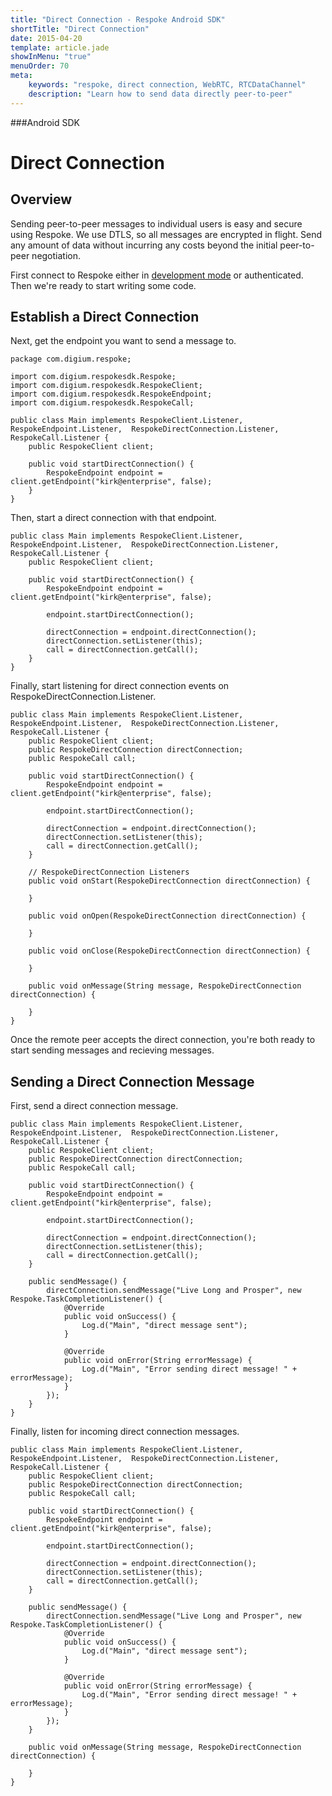 ```yaml
---
title: "Direct Connection - Respoke Android SDK"
shortTitle: "Direct Connection"
date: 2015-04-20
template: article.jade
showInMenu: "true"
menuOrder: 70
meta:
    keywords: "respoke, direct connection, WebRTC, RTCDataChannel"
    description: "Learn how to send data directly peer-to-peer"
---
```


###Android SDK
# Direct Connection

## Overview

Sending peer-to-peer messages to individual users is easy and secure using Respoke. We use DTLS, so all messages are encrypted in flight. Send any amount of data without incurring any costs beyond the initial peer-to-peer negotiation.

First connect to Respoke either in [development mode](/client/android/getting-started.html) or authenticated. Then we're ready to start writing some code.

## Establish a Direct Connection

Next, get the endpoint you want to send a message to.

    package com.digium.respoke;

    import com.digium.respokesdk.Respoke;
    import com.digium.respokesdk.RespokeClient;
    import com.digium.respokesdk.RespokeEndpoint;
    import com.digium.respokesdk.RespokeCall;

    public class Main implements RespokeClient.Listener, RespokeEndpoint.Listener,  RespokeDirectConnection.Listener, RespokeCall.Listener {
        public RespokeClient client;

        public void startDirectConnection() {
            RespokeEndpoint endpoint = client.getEndpoint("kirk@enterprise", false);
        }
    }

Then, start a direct connection with that endpoint.

    public class Main implements RespokeClient.Listener, RespokeEndpoint.Listener,  RespokeDirectConnection.Listener, RespokeCall.Listener {
        public RespokeClient client;

        public void startDirectConnection() {
            RespokeEndpoint endpoint = client.getEndpoint("kirk@enterprise", false);
            
            endpoint.startDirectConnection();
            
            directConnection = endpoint.directConnection();
            directConnection.setListener(this);
            call = directConnection.getCall();
        }
    }
   
Finally, start listening for direct connection events on RespokeDirectConnection.Listener.
    
    public class Main implements RespokeClient.Listener, RespokeEndpoint.Listener,  RespokeDirectConnection.Listener, RespokeCall.Listener {
        public RespokeClient client;
        public RespokeDirectConnection directConnection;
        public RespokeCall call;

        public void startDirectConnection() {
            RespokeEndpoint endpoint = client.getEndpoint("kirk@enterprise", false);
            
            endpoint.startDirectConnection();
            
            directConnection = endpoint.directConnection();
            directConnection.setListener(this);
            call = directConnection.getCall();
        }
        
        // RespokeDirectConnection Listeners
        public void onStart(RespokeDirectConnection directConnection) {

        }

        public void onOpen(RespokeDirectConnection directConnection) {

        }

        public void onClose(RespokeDirectConnection directConnection) {

        }

        public void onMessage(String message, RespokeDirectConnection directConnection) {
  
        }
    }
    

Once the remote peer accepts the direct connection, you're both ready to start sending messages and recieving messages.

## Sending a Direct Connection Message

First, send a direct connection message.

    public class Main implements RespokeClient.Listener, RespokeEndpoint.Listener,  RespokeDirectConnection.Listener, RespokeCall.Listener {
        public RespokeClient client;
        public RespokeDirectConnection directConnection;
        public RespokeCall call;
        
        public void startDirectConnection() {
            RespokeEndpoint endpoint = client.getEndpoint("kirk@enterprise", false);
            
            endpoint.startDirectConnection();
            
            directConnection = endpoint.directConnection();
            directConnection.setListener(this);
            call = directConnection.getCall();
        }

        public sendMessage() {
            directConnection.sendMessage("Live Long and Prosper", new Respoke.TaskCompletionListener() {
                @Override
                public void onSuccess() {
                    Log.d("Main", "direct message sent");
                }

                @Override
                public void onError(String errorMessage) {
                    Log.d("Main", "Error sending direct message! " + errorMessage);
                }
            });
        }
    }
    
Finally, listen for incoming direct connection messages.

    public class Main implements RespokeClient.Listener, RespokeEndpoint.Listener,  RespokeDirectConnection.Listener, RespokeCall.Listener {
        public RespokeClient client;
        public RespokeDirectConnection directConnection;
        public RespokeCall call;
        
        public void startDirectConnection() {
            RespokeEndpoint endpoint = client.getEndpoint("kirk@enterprise", false);
            
            endpoint.startDirectConnection();
            
            directConnection = endpoint.directConnection();
            directConnection.setListener(this);
            call = directConnection.getCall();
        }

        public sendMessage() {
            directConnection.sendMessage("Live Long and Prosper", new Respoke.TaskCompletionListener() {
                @Override
                public void onSuccess() {
                    Log.d("Main", "direct message sent");
                }

                @Override
                public void onError(String errorMessage) {
                    Log.d("Main", "Error sending direct message! " + errorMessage);
                }
            });
        }
        
        public void onMessage(String message, RespokeDirectConnection directConnection) {
            
        }
    }

